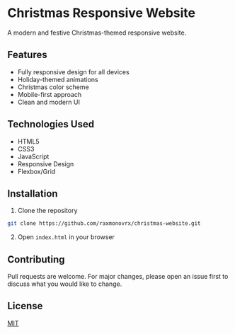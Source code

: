# Christmas Responsive Website

A modern and festive Christmas-themed responsive website.

## Features

- Fully responsive design for all devices
- Holiday-themed animations
- Christmas color scheme
- Mobile-first approach
- Clean and modern UI

## Technologies Used

- HTML5
- CSS3
- JavaScript
- Responsive Design
- Flexbox/Grid

## Installation

1. Clone the repository

```bash
git clone https://github.com/raxmonovrx/christmas-website.git
```

2. Open `index.html` in your browser

## Contributing

Pull requests are welcome. For major changes, please open an issue first to discuss what you would like to change.

## License

[MIT](https://choosealicense.com/licenses/mit/)
